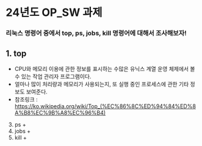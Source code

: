 
24년도 OP_SW 과제
=
### 리눅스 명령어 중에서 top, ps, jobs, kill 명령어에 대해서 조사해보자!

## 1.  __top__
   + CPU와 메모리 이용에 관한 정보를 표시하는 수많은 유닉스 계열 운영 체제에서 볼 수 있는 작업 관리자 프로그램이다.
   + 얼마나 많이 처리량과 메모리가 사용되는지, 또 실행 중인 프로세스에 관한 기타 정보도 보여준다.
   + 참조링크 : <https://ko.wikipedia.org/wiki/Top_(%EC%86%8C%ED%94%84%ED%8A%B8%EC%9B%A8%EC%96%B4)>
3. ps
   +
5. jobs
   +
7. kill
   +

